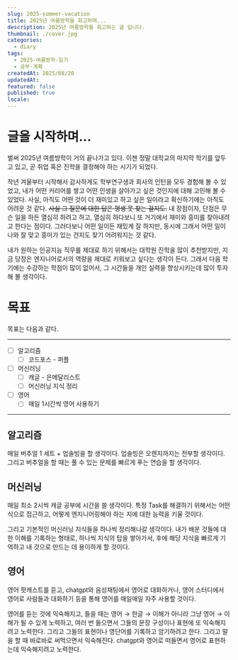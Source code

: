 ```yaml
---
slug: 2025-summer-vacation
title: 2025년 여름방학을 회고하며...
description: 2025년 여름방학을 회고하는 글 입니다.
thumbnail: ./cover.jpg
categories:
  - diary
tags:
  - 2025-여름방학-일기
  - 공부-계획
createdAt: 2025/08/20
updatedAt:
featured: false
published: true
locale:
---
```

# 글을 시작하며...
벌써 2025년 여름방학이 거의 끝나가고 있다.
이젠 정말 대학교의 마지막 학기를 앞두고 있고, 곧 취업 혹은 진학을 결정해야 하는 시기가 되었다.

작년 겨울부터 시작해서 감사하게도 학부연구생과 회사의 인턴을 모두 경험해 볼 수 있었고, 내가 어떤 커리어를 쌓고 어떤 인생을 살아가고 싶은 것인지에 대해 고민해 볼 수 있었다.
사실, 아직도 어떤 것이 더 재미있고 하고 싶은 일이라고 확신하기에는 아직도 어려운 것 같다. ~~사실 그 질문에 대한 답은 평생 못 찾는 걸지도.~~ 
내 장점이자, 단점은 무슨 일을 하든 열심히 하려고 하고, 열심히 하다보니 또 거기에서 재미와 흥미를 찾아내려고 한다는 점이다. 그러다보니 어떤 일이든 재밌게 잘 하지만, 동시에 그래서 어떤 일이 나와 잘 맞고 흥미가 있는 건지도 찾기 어려워지는 것 같다.

내가 원하는 인공지능 직무를 제대로 하기 위해서는 대학원 진학을 많이 추천받지만, 지금 당장은 엔지니어로서의 역량을 제대로 키워보고 싶다는 생각이 든다.
그래서 다음 학기에는 수강하는 학점이 많이 없어서, 그 시간들을 개인 실력을 향상시키는데 많이 투자해 볼 생각이다.


# 목표

목표는 다음과 같다.

---
- [ ] 알고리즘
	- [ ] 코드포스 - 퍼플
- [ ] 머신러닝
	- [ ] 캐글 - 은메달리스트
	- [ ] 머신러닝 지식 정리
- [ ] 영어
	- [ ] 매일 1시간씩 영어 사용하기
---

## 알고리즘
매일 버추얼 1 세트 + 업솔빙을 할 생각이다.
업솔빙은 오렌지까지는 전부할 생각이다.
그리고 버추얼을 할 때는 풀 수 있는 문제를 빠르게 푸는 연습을 할 생각이다.

## 머신러닝
매일 최소 2시씩 캐글 공부에 시간을 쓸 생각이다.
특정 Task를 해결하기 위해서는 어떤 식으로 접근하고, 어떻게 엔지니어링해야 하는 지에 대한 능력을 키울 것이다.

그리고 기본적인 머신러닝 지식들을 하나씩 정리해나갈 생각이다.
내가 배운 것들에 대한 이해를 기록하는 형태로, 하나씩 지식의 탑을 쌓아가서, 후에 해당 지식을 빠르게 기억하고 내 것으로 만드는 데 용이하게 할 것이다.

## 영어
영어 팟캐스트를 듣고, chatgpt와 음성채팅에서 영어로 대화하거나, 영어 스터디에서 영어로 사람들과 대화하기 등을 통해 영어를 매일매일 자주 사용할 것이다.

영어를 듣는 것에 익숙해지고, 들을 때는 영어 → 한글 → 이해가 아니라 그냥 영어 → 이해가 될 수 있게 노력하고, 여러 번 들으면서 그들의 문장 구성이나 표현에 또 익숙해지려고 노력한다.
그리고 그들의 표현이나 영단어를 기록하고 암기하려고 한다. 그리고 말을 할 때 바로바로 써먹으면서 익숙해진다. chatgpt와 영어로 떠들면서 영어로 표현하는데 익숙해지려고 노력한다.


